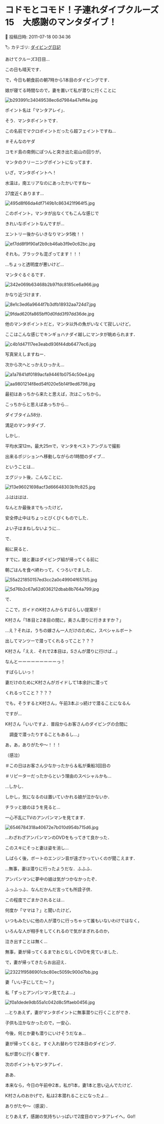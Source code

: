 # コドモとコモド！子連れダイブクルーズ15　大感謝のマンタダイブ！

📅 投稿日時: 2011-07-18 00:34:36

🏷️ カテゴリ: [ダイビング日記](ce3a7a8d424d112fce83ee85c81a0e344.md)

あけてクルーズ3日目…


この日も晴天です．





で，今日も朝食前の朝7時から1本目のダイビングです．


娘が寝てる時間なので，妻を置いて私が潜りに行くことに




![b293991c34049538ec6d7984a47eff4e.jpg](images/b293991c34049538ec6d7984a47eff4e.jpg)







ポイント名は「マンタアレイ」．


そう．マンタポイントです．


この名前でマクロポイントだったら超フェイントですね…


＃そんなのヤダ





コモド島の南側にぽつんと突き出た岩山の回りが，


マンタのクリーニングポイントになってます．





いざ，マンタポイントへ！


水温は，南エリアなのにあったかいですね～


27度近くあります…




![495d8f66da4df7149b1c863421f964f5.jpg](images/495d8f66da4df7149b1c863421f964f5.jpg)







このポイント，マンタが出なくてもこんな感じで


きれいなポイントなんですが…





エントリー後からいきなりマンタ5枚！！




![ef7dd8f9f90af2b9cb46ab3f9e0c62bc.jpg](images/ef7dd8f9f90af2b9cb46ab3f9e0c62bc.jpg)




それも，ブラックも混ざってます！！！


…ちょっと透明度が悪いけど…





マンタぐるぐるです．







![342e069b63468b2b97fdc8185ce6a966.jpg](images/342e069b63468b2b97fdc8185ce6a966.jpg)




かなり近づけます．







![8e1c3ed6a9644f7b3dfb18932aa724d7.jpg](images/8e1c3ed6a9644f7b3dfb18932aa724d7.jpg)









![9fdad620fa865bff0d0fdd3f97dd36de.jpg](images/9fdad620fa865bff0d0fdd3f97dd36de.jpg)







他のマンタポイントだと，マンタ以外の魚がいなくて寂しいけど，


ここはこんな感じでキンギョハナダイ越しにマンタが眺められます．







![c4b1d47117ee3eabd936f44db6477ec6.jpg](images/c4b1d47117ee3eabd936f44db6477ec6.jpg)







写真栄えしますねー．





次から次へとっかえひっかえ…







![a1a7841df0189acfa94461b0754c50e4.jpg](images/a1a7841df0189acfa94461b0754c50e4.jpg)









![aa9801214f8ed54f020e5b14f9ed6798.jpg](images/aa9801214f8ed54f020e5b14f9ed6798.jpg)







最初はあっちから来たと思えば，次はこっちから，


こっちからと思えばあっちから…





ダイブタイム58分．


満足のマンタダイブ．





しかし．


平均水深12m，最大25mで，マンタをベストアングルで撮影


出来るポジションへ移動しながらの1時間のダイブ…





ということは…





エグジット後，こんなことに．




![f13e96021698acf3d66648303b1fc825.jpg](images/f13e96021698acf3d66648303b1fc825.jpg)







ふはははは．


なんとか最後までもったけど，


安全停止中はちょっとびくびくものでした．





よい子はまねしないように…





で．


船に戻ると．


すでに，娘と妻はダイビング組が帰ってくる前に


朝ごはんを食べ終わって，くつろいでました．




![55a221850157ed3cc2a0c49904f65785.jpg](images/55a221850157ed3cc2a0c49904f65785.jpg)









![5d76b2c67a62d036212dbab8b764a799.jpg](images/5d76b2c67a62d036212dbab8b764a799.jpg)







で．


ここで，ガイドのK村さんからすばらしい提案が！





K村さん「1本目と2本目の間に，奥さん潜りに行きますか？」





…え？それは，うちの嫁さん一人だけのために，スペシャルボート


出してマンツーで潜ってくれるってこと？？？





K村さん「ええ．それで2本目は，Sさんが潜りに行けば…」





なんとーーーーーーーーーっ！


すばらしいっ！


妻だけのためにK村さんがガイドして1本余計に潜って


くれるってこと？？？？


でも，そうするとK村さん，午前3本ぶっ続けで潜ることになるん


ですが…





K村さん「いいですよ．普段からお客さんのダイビングの合間に


　調査で潜ったりすることもあるし…」





あ，あ，ありがたや～！！！


（感泣）


＃この日はお客さん少なかったから＆私が乗船3回目の


＃リピーターだったからという理由のスペシャルかも…





…しかし．


しかし，気になるのは置いていかれる娘が泣かないか．


チラッと娘のほうを見ると…


一心不乱にTVのアンパンマンを見てます．




![6546784318a40672e7b010d954b715d6.jpg](images/6546784318a40672e7b010d954b715d6.jpg)




…わざわざアンパンマンのDVDをもってきて良かった．





このスキにそっと妻は姿を消し…


しばらく後，ボートのエンジン音が遠ざかっていくのが聞こえます．


…無事，妻は潜りに行ったようだな．ふふふ．


アンパンマンに夢中の娘は気がつかなかったぞ．


ふっふっふ．なんだかんだ言っても所詮子供．


この程度でごまかされるとは…





何度か「ママは？」と聞いたけど，


いつもみたいに他の人が潜りに行っちゃって誰もいないわけではなく，


いろんな人が相手をしてくれるので気がまぎれるのか，


泣き出すことは無く…





無事，妻が帰ってくるまでおとなしくDVDを見ていました．





で，妻が帰ってきたらお出迎え．







![23221f9586901cbc80ec5059c900d7bb.jpg](images/23221f9586901cbc80ec5059c900d7bb.jpg)







妻「いい子にしてた～？」





私「ずっとアンパンマン見てたよ…」







![f0a1dede9db55a1c042d8c5ffaeb0456.jpg](images/f0a1dede9db55a1c042d8c5ffaeb0456.jpg)







…とりあえず，妻がマンタポイントに無事潜りに行くことができ．


子供も泣かなかったので，一安心．


今後，何とか妻も潜りにいけそうだなぁ…





妻が帰ってくると，すぐ入れ替わりで2本目のダイビング．


私が潜りに行く番です．


次のポイントもマンタアレイ．





ああ．


本来なら，今日の午前中2本，私が1本，妻1本と思い込んでたけど．


K村さんのおかげで，私は2本潜れることになったよ…


ありがたや～（感涙）．





とりあえず，感謝の気持ちいっぱいで2度目のマンタアレイへ，Go!!
